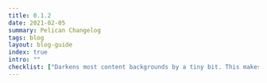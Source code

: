 ```yaml
---
title: 0.1.2
date: 2021-02-05
summary: Pelican Changelog
tags: blog
layout: blog-guide
index: true
intro: ""
checklist: ["Darkens most content backgrounds by a tiny bit. This makes the reading experience easier for dyslexic readers. Read [Dyslexia Friendly](/accessibility/dyslexia-friendly/) for more information."]
---
```


